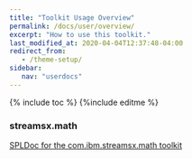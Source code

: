 ```yaml
---
title: "Toolkit Usage Overview"
permalink: /docs/user/overview/
excerpt: "How to use this toolkit."
last_modified_at: 2020-04-04T12:37:48-04:00
redirect_from:
   - /theme-setup/
sidebar:
   nav: "userdocs"
---
```

{% include toc %}
{%include editme %}


### streamsx.math


[SPLDoc for the com.ibm.streamsx.math toolkit](https://ibmstreams.github.io/streamsx.math/spldoc/html/index.html)




